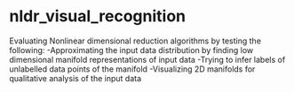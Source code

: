 # nldr_visual_recognition
Evaluating Nonlinear dimensional reduction algorithms by testing the following:
-Approximating the input data distribution by finding low dimensional manifold representations of input data
-Trying to infer labels of unlabelled data points of the manifold 
-Visualizing 2D manifolds for qualitative analysis of the input data  
